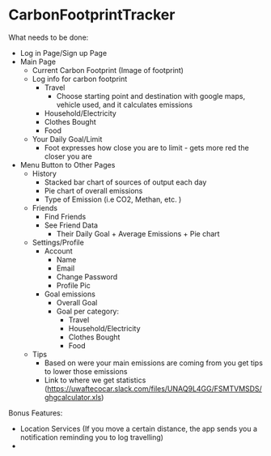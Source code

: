 # CarbonFootprintTracker

What needs to be done:

- Log in Page/Sign up Page
- Main Page
  - Current Carbon Footprint (Image of footprint)
  - Log info for carbon footprint
    - Travel
      - Choose starting point and destination with google maps, vehicle used, and it calculates emissions
    - Household/Electricity
    - Clothes Bought
    - Food
  - Your Daily Goal/Limit
    - Foot expresses how close you are to limit - gets more red the closer you are
- Menu Button to Other Pages
  - History
    - Stacked bar chart of sources of output each day
    - Pie chart of overall emissions
    - Type of Emission (i.e CO2, Methan, etc. )
  - Friends
    - Find Friends
    - See Friend Data
      - Their Daily Goal + Average Emissions + Pie chart
  - Settings/Profile
    - Account
      - Name
      - Email
      - Change Password
      - Profile Pic
    - Goal emissions
      - Overall Goal
      - Goal per category:
        - Travel
        - Household/Electricity
        - Clothes Bought
        - Food
  - Tips
    - Based on were your main emissions are coming from you get tips to lower those emissions
    - Link to where we get statistics (https://uwaftecocar.slack.com/files/UNAQ9L4GG/FSMTVMSDS/ghgcalculator.xls)

Bonus Features:
- Location Services (If you move a certain distance, the app sends you a notification reminding you to log travelling)
-
